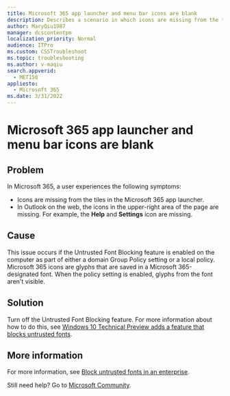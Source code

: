 ```yaml
---
title: Microsoft 365 app launcher and menu bar icons are blank
description: Describes a scenario in which icons are missing from the tiles in the Microsoft 365 app launcher and from the menu bar in Outlook on the web.
author: MaryQiu1987
manager: dcscontentpm
localization_priority: Normal
audience: ITPro
ms.custom: CSSTroubleshoot
ms.topic: troubleshooting
ms.author: v-maqiu
search.appverid: 
  - MET150
appliesto: 
  - Microsoft 365
ms.date: 3/31/2022
---
```


# Microsoft 365 app launcher and menu bar icons are blank

## Problem

In Microsoft 365, a user experiences the following symptoms:

- Icons are missing from the tiles in the Microsoft 365 app launcher.    
- In Outlook on the web, the icons in the upper-right area of the page are missing. For example, the **Help** and **Settings** icon are missing.    

## Cause

This issue occurs if the Untrusted Font Blocking feature is enabled on the computer as part of either a domain Group Policy setting or a local policy. Microsoft 365 icons are glyphs that are saved in a Microsoft 365-designated font. When the policy setting is enabled, glyphs from the font aren't visible.

## Solution

Turn off the Untrusted Font Blocking feature. For more information about how to do this, see [Windows 10 Technical Preview adds a feature that blocks untrusted fonts](https://support.microsoft.com/help/3053676).

## More information

For more information, see [Block untrusted fonts in an enterprise](/windows/security/threat-protection/block-untrusted-fonts-in-enterprise).

Still need help? Go to [Microsoft Community](https://answers.microsoft.com).